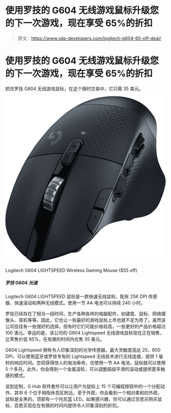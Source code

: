 # 使用罗技的 G604 无线游戏鼠标升级您的下一次游戏，现在享受 65%的折扣

> 原文：<https://www.xda-developers.com/logitech-g604-65-off-deal/>

# 使用罗技的 G604 无线游戏鼠标升级您的下一次游戏，现在享受 65%的折扣

抓住罗技 G604 无线游戏鼠标，在这个限时交易中，它只需 35 美元。

 <picture>![The Logitech G604 LIGHTSPEED mouse is fast wireless mouse with a 25K DPI sensor, fast scrolling, and two wireless modes. It can last up to 240 hours on a single AA battery.](img/4b87c130ad42ec4bb28173609b7e6e80.png)</picture> 

Logitech G604 LIGHTSPEED Wireless Gaming Mouse ($55 off)

##### 罗技 G604 光速

Logitech G604 LIGHTSPEED 鼠标是一款快速无线鼠标，配有 25K DPI 传感器、快速滚动和两种无线模式。使用一节 AA 电池可以持续 240 小时。

罗技已经存在了相当一段时间，生产各种各样的电脑配件，如键盘、鼠标、网络摄像头、耳机等等。因此，它也让一些最好的游戏鼠标上市也就不足为奇了。虽然该公司往往有一些很好的选择，但有时它们可能价格较高，一些更好的产品价格超过 100 澳元。幸运的是，该公司的 G604 Lightspeed 无线游戏鼠标现在正在销售，比零售价低 65%，在有限的时间内仅售 35 美元。

G604 Lightspeed 拥有令人印象深刻的光学传感器，最大灵敏度高达 25，600 DPI，可以使用蓝牙或罗技专有的 Lightspeed 无线技术进行无线连接，提供 1 毫秒的响应时间。您将获得惊人的电池寿命，仅使用一节 AA 电池，鼠标就可以使用 5 个多月。此外，你会得到一个金属滚轮，可以调整超级平滑的滚动或提供更多触感的模式。

说到定制，G Hub 软件套件可以让用户为鼠标上 15 个可编程按钮中的一个分配动作，其中 6 个位于拇指休息区附近。至于外观，你会看到一个相对柔和的外观，鼠标是全黑的，顶部有一个托尼蓝 LED。如果感兴趣，你可以通过百思买购买鼠标，百思买现在在有限的时间内提供令人印象深刻的折扣。